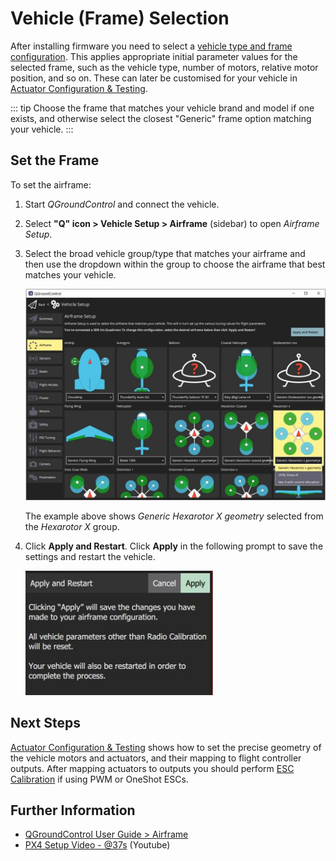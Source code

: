 # Vehicle (Frame) Selection

After installing firmware you need to select a [vehicle type and frame configuration](../airframes/airframe_reference.md).
This applies appropriate initial parameter values for the selected frame, such as the vehicle type, number of motors, relative motor position, and so on.
These can later be customised for your vehicle in [Actuator Configuration & Testing](../config/actuators.md).

::: tip
Choose the frame that matches your vehicle brand and model if one exists, and otherwise select the closest "Generic" frame option matching your vehicle.
:::

## Set the Frame

To set the airframe:

1. Start _QGroundControl_ and connect the vehicle.
1. Select **"Q" icon > Vehicle Setup > Airframe** (sidebar) to open _Airframe Setup_.
1. Select the broad vehicle group/type that matches your airframe and then use the dropdown within the group to choose the airframe that best matches your vehicle.

   ![Selecting generic hexarotor X frame in QGroundControl](../../assets/qgc/setup/airframe/airframe_px4.jpg)

   The example above shows _Generic Hexarotor X geometry_ selected from the _Hexarotor X_ group.

1. Click **Apply and Restart**.
   Click **Apply** in the following prompt to save the settings and restart the vehicle.

   <img src="../../assets/qgc/setup/airframe/airframe_px4_apply_prompt.jpg" width="300px" title="Apply airframe selection prompt" />

## Next Steps

[Actuator Configuration & Testing](../config/actuators.md) shows how to set the precise geometry of the vehicle motors and actuators, and their mapping to flight controller outputs.
After mapping actuators to outputs you should perform [ESC Calibration](../advanced_config/esc_calibration.md) if using PWM or OneShot ESCs.

## Further Information

- [QGroundControl User Guide > Airframe](https://docs.qgroundcontrol.com/master/en/qgc-user-guide/setup_view/airframe.html)
- [PX4 Setup Video - @37s](https://youtu.be/91VGmdSlbo4?t=35s) (Youtube)
